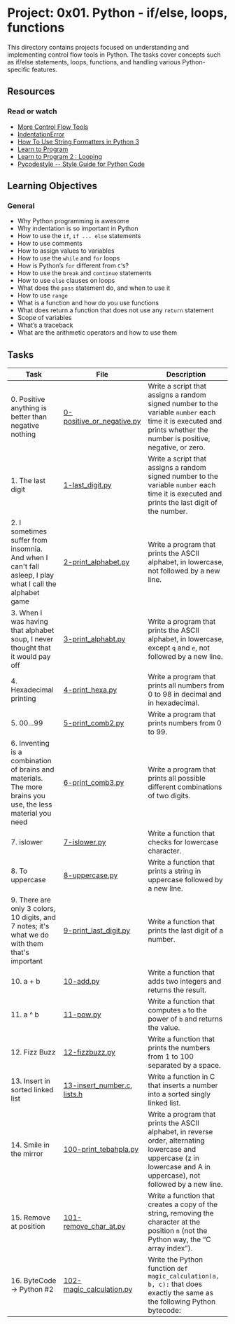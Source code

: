 # Project: 0x01. Python - if/else, loops, functions

This directory contains projects focused on understanding and implementing control flow tools in Python. The tasks cover concepts such as if/else statements, loops, functions, and handling various Python-specific features.

## Resources

### Read or watch

- [More Control Flow Tools](https://docs.python.org/3/tutorial/controlflow.html)
- [IndentationError](https://realpython.com/invalid-syntax-python/#indentationerror)
- [How To Use String Formatters in Python 3](https://realpython.com/python-string-formatting/)
- [Learn to Program](https://www.learnpython.org/)
- [Learn to Program 2 : Looping](https://www.learnpython.org/en/Loops)
- [Pycodestyle -- Style Guide for Python Code](https://pycodestyle.pycqa.org/en/latest/)

## Learning Objectives

### General

- Why Python programming is awesome
- Why indentation is so important in Python
- How to use the `if`, `if ... else` statements
- How to use comments
- How to assign values to variables
- How to use the `while` and `for` loops
- How is Python’s `for` different from `C`‘s?
- How to use the `break` and `continue` statements
- How to use `else` clauses on loops
- What does the `pass` statement do, and when to use it
- How to use `range`
- What is a function and how do you use functions
- What does return a function that does not use any `return` statement
- Scope of variables
- What’s a traceback
- What are the arithmetic operators and how to use them

## Tasks

| Task                                                                                                       | File                                                             | Description                                                                                                                                                            |
| ---------------------------------------------------------------------------------------------------------- | ---------------------------------------------------------------- | ---------------------------------------------------------------------------------------------------------------------------------------------------------------------- |
| 0. Positive anything is better than negative nothing                                                       | [0-positive_or_negative.py](./0-positive_or_negative.py)         | Write a script that assigns a random signed number to the variable `number` each time it is executed and prints whether the number is positive, negative, or zero.     |
| 1. The last digit                                                                                          | [1-last_digit.py](./1-last_digit.py)                             | Write a script that assigns a random signed number to the variable `number` each time it is executed and prints the last digit of the number.                          |
| 2. I sometimes suffer from insomnia. And when I can't fall asleep, I play what I call the alphabet game    | [2-print_alphabet.py](./2-print_alphabet.py)                     | Write a program that prints the ASCII alphabet, in lowercase, not followed by a new line.                                                                              |
| 3. When I was having that alphabet soup, I never thought that it would pay off                             | [3-print_alphabt.py](./3-print_alphabt.py)                       | Write a program that prints the ASCII alphabet, in lowercase, except `q` and `e`, not followed by a new line.                                                          |
| 4. Hexadecimal printing                                                                                    | [4-print_hexa.py](./4-print_hexa.py)                             | Write a program that prints all numbers from 0 to 98 in decimal and in hexadecimal.                                                                                    |
| 5. 00...99                                                                                                 | [5-print_comb2.py](./5-print_comb2.py)                           | Write a program that prints numbers from 0 to 99.                                                                                                                      |
| 6. Inventing is a combination of brains and materials. The more brains you use, the less material you need | [6-print_comb3.py](./6-print_comb3.py)                           | Write a program that prints all possible different combinations of two digits.                                                                                         |
| 7. islower                                                                                                 | [7-islower.py](./7-islower.py)                                   | Write a function that checks for lowercase character.                                                                                                                  |
| 8. To uppercase                                                                                            | [8-uppercase.py](./8-uppercase.py)                               | Write a function that prints a string in uppercase followed by a new line.                                                                                             |
| 9. There are only 3 colors, 10 digits, and 7 notes; it's what we do with them that's important             | [9-print_last_digit.py](./9-print_last_digit.py)                 | Write a function that prints the last digit of a number.                                                                                                               |
| 10. a + b                                                                                                  | [10-add.py](./10-add.py)                                         | Write a function that adds two integers and returns the result.                                                                                                        |
| 11. a ^ b                                                                                                  | [11-pow.py](./11-pow.py)                                         | Write a function that computes `a` to the power of `b` and returns the value.                                                                                          |
| 12. Fizz Buzz                                                                                              | [12-fizzbuzz.py](./12-fizzbuzz.py)                               | Write a function that prints the numbers from 1 to 100 separated by a space.                                                                                           |
| 13. Insert in sorted linked list                                                                           | [13-insert_number.c](./13-insert_number.c), [lists.h](./lists.h) | Write a function in C that inserts a number into a sorted singly linked list.                                                                                          |
| 14. Smile in the mirror                                                                                    | [100-print_tebahpla.py](./100-print_tebahpla.py)                 | Write a program that prints the ASCII alphabet, in reverse order, alternating lowercase and uppercase (z in lowercase and A in uppercase), not followed by a new line. |
| 15. Remove at position                                                                                     | [101-remove_char_at.py](./101-remove_char_at.py)                 | Write a function that creates a copy of the string, removing the character at the position `n` (not the Python way, the “C array index”).                              |
| 16. ByteCode -> Python #2                                                                                  | [102-magic_calculation.py](./102-magic_calculation.py)           | Write the Python function `def magic_calculation(a, b, c):` that does exactly the same as the following Python bytecode:                                               |
